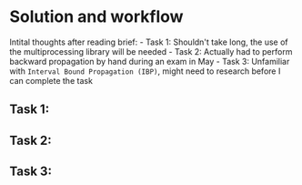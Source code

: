 # Solution and workflow

Intital thoughts after reading brief:
    - Task 1: Shouldn't take long, the use of the multiprocessing library will be needed
    - Task 2: Actually had to perform backward propagation by hand during an exam in May
    - Task 3: Unfamiliar with `Interval Bound Propagation (IBP)`, might need to research before I can complete the task

## Task 1:


## Task 2:


## Task 3:
